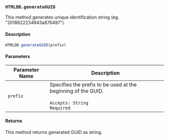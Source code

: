 ### `HTMLDB.generateGUID`

This method generates unique identification string (eg. "2018822234943a876497").

#### Description

```javascript
HTMLDB.generateGUID(prefix)
```

#### Parameters

| Parameter Name             | Description                               |
| -------------------------- | ----------------------------------------- |
| `prefix` | Specifies the prefix to be used at the beginning of the GUID.<br><br>`Accepts: String`<br>`Required` |

#### Returns

This method returns generated GUID as string.